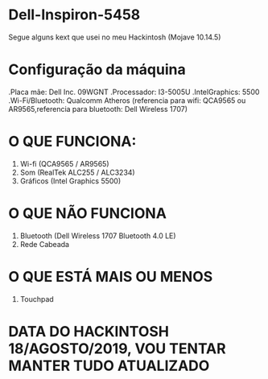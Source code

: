 # Dell-Inspiron-5458
Segue alguns kext que usei no meu Hackintosh (Mojave 10.14.5)

# Configuração da máquina
.Placa mãe: Dell Inc. 09WGNT
.Processador: I3-5005U
.IntelGraphics: 5500
.Wi-Fi/Bluetooth: Qualcomm Atheros
(referencia para wifi: QCA9565 ou AR9565,referencia para bluetooth: Dell Wireless 1707)

# O QUE FUNCIONA:
1. Wi-fi (QCA9565 / AR9565)
2. Som (RealTek ALC255 / ALC3234)
3. Gráficos (Intel Graphics 5500)

# O QUE NÃO FUNCIONA
1. Bluetooth (Dell Wireless 1707 Bluetooth 4.0 LE)
2. Rede Cabeada

# O QUE ESTÁ MAIS OU MENOS
1. Touchpad

# DATA DO HACKINTOSH 18/AGOSTO/2019, VOU TENTAR MANTER TUDO ATUALIZADO
